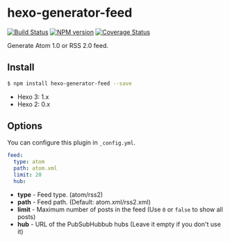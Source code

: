 # hexo-generator-feed

[![Build Status](https://travis-ci.org/westerndevs/hexo-generator-feed.svg?branch=master)](https://travis-ci.org/westerndevs/hexo-generator-feed)  [![NPM version](https://badge.fury.io/js/hexo-generator-feed.svg)](http://badge.fury.io/js/hexo-generator-feed) [![Coverage Status](https://img.shields.io/coveralls/hexojs/hexo-generator-feed.svg)](https://coveralls.io/r/hexojs/hexo-generator-feed?branch=master)

Generate Atom 1.0 or RSS 2.0 feed.

## Install

``` bash
$ npm install hexo-generator-feed --save
```

- Hexo 3: 1.x
- Hexo 2: 0.x

## Options

You can configure this plugin in `_config.yml`.

``` yaml
feed:
  type: atom
  path: atom.xml
  limit: 20
  hub:
```

- **type** - Feed type. (atom/rss2)
- **path** - Feed path. (Default: atom.xml/rss2.xml)
- **limit** - Maximum number of posts in the feed (Use `0` or `false` to show all posts)
- **hub** - URL of the PubSubHubbub hubs (Leave it empty if you don't use it)
